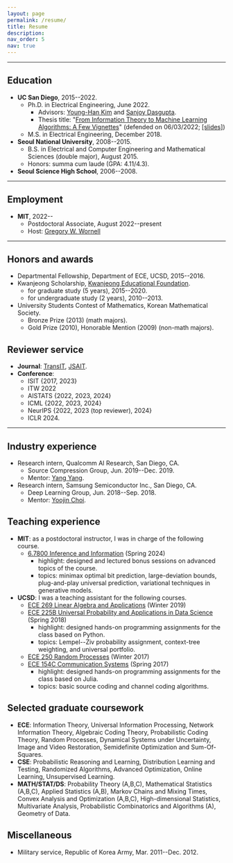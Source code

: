 ```yaml
---
layout: page
permalink: /resume/
title: Resume
description:
nav_order: 5
nav: true
---
```


---

## Education

- **UC San Diego**, 2015--2022.
  - Ph.D. in Electrical Engineering, June 2022.
    - Advisors: [Young-Han Kim](https://web.eng.ucsd.edu/~yhk/) and [Sanjoy Dasgupta](https://cseweb.ucsd.edu/~dasgupta/).
    - Thesis title: "[From Information Theory to Machine Learning Algorithms: A Few Vignettes](https://escholarship.org/uc/item/5fc8x66w)" (defended on 06/03/2022; [[slides]](../assets/pdf/talks/defense.pdf))
  - M.S. in Electrical Engineering, December 2018.
- **Seoul National University**, 2008--2015.
  - B.S. in Electrical and Computer Engineering and Mathematical Sciences (double major), August 2015.
  - Honors: summa cum laude (GPA: 4.11/4.3).
- **Seoul Science High School**, 2006--2008.

---

## Employment

- **MIT**, 2022--
  - Postdoctoral Associate, August 2022--present
  - Host: [Gregory W. Wornell](http://allegro.mit.edu/~gww/)

---

## Honors and awards

- Departmental Fellowship, Department of ECE, UCSD, 2015--2016.
- Kwanjeong Scholarship, [Kwanjeong Educational Foundation](http://en.ikef.or.kr/).
  - for graduate study (5 years), 2015--2020.
  - for undergraduate study (2 years), 2010--2013.
- University Students Contest of Mathematics, Korean Mathematical Society.
  - Bronze Prize (2013) (math majors).
  - Gold Prize (2010), Honorable Mention (2009) (non-math majors).

## Reviewer service

- **Journal**: [TransIT](https://www.itsoc.org/it-trans), [JSAIT](https://www.itsoc.org/jsait).
- **Conference**: 
  - ISIT {2017, 2023} 
  - ITW 2022 
  - AISTATS {2022, 2023, 2024}
  - ICML {2022, 2023, 2024}
  - NeurIPS {2022, 2023 (top reviewer), 2024}
  - ICLR 2024.

---

## Industry experience

- Research intern, Qualcomm AI Research, San Diego, CA.
  - Source Compression Group, Jun. 2019--Dec. 2019.
  - Mentor: [Yang Yang](https://yyang768osu.github.io/).
- Research intern, Samsung Semiconductor Inc., San Diego, CA.
  - Deep Learning Group, Jun. 2018--Sep. 2018.
  - Mentor: [Yoojin Choi](https://scholar.google.com/citations?user=haggDAwAAAAJ&hl=en).

## Teaching experience

- **MIT**: as a postdoctoral instructor, I was in charge of the following course.
  - [6.7800 Inference and Information](https://web.mit.edu/6.7800/www/info24.pdf) (Spring 2024)
    - highlight: designed and lectured bonus sessions on advanced topics of the course.
    - topics: minimax optimal bit prediction, large-deviation bounds, plug-and-play universal prediction, variational techniques in generative models.
- **UCSD**: I was a teaching assistant for the following courses.
  - [ECE 269 Linear Algebra and Applications](https://web.eng.ucsd.edu/~yhk/ece225b-spr18/) (Winter 2019)
  - [ECE 225B Universal Probability and Applications in Data Science](https://web.eng.ucsd.edu/~yhk/ece225b-spr18/) (Spring 2018)
    - highlight: designed hands-on programming assignments for the class based on Python.
    - topics: Lempel--Ziv probability assignment, context-tree weighting, and universal portfolio.
  - [ECE 250 Random Processes](https://web.eng.ucsd.edu/~yhk/ece250-win17/) (Winter 2017)
  - [ECE 154C Communication Systems](https://web.eng.ucsd.edu/~yhk/ece154c-spr17/) (Spring 2017)
    - highlight: designed hands-on programming assignments for the class based on Julia.
    - topics: basic source coding and channel coding algorithms.

## Selected graduate coursework

- **ECE**: Information Theory, Universal Information Processing, Network Information Theory, Algebraic Coding Theory, Probabilistic Coding Theory, Random Processes, Dynamical Systems under Uncertainty, Image and Video Restoration, Semidefinite Optimization and Sum-Of-Squares.
- **CSE**: Probabilistic Reasoning and Learning, Distribution Learning and Testing, Randomized Algorithms, Advanced Optimization, Online Learning, Unsupervised Learning.
- **MATH/STAT/DS**: Probability Theory (A,B,C), Mathematical Statistics (A,B,C), Applied Statistics (A,B), Markov Chains and Mixing Times, Convex Analysis and Optimization (A,B,C), High-dimensional Statistics, Multivariate Analysis, Probabilistic Combinatorics and Algorithms (A), Geometry of Data.

## Miscellaneous

- Military service, Republic of Korea Army, Mar. 2011--Dec. 2012.
